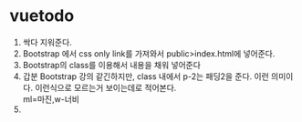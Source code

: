 # vuetodo

1. 싹다 지워준다.
2. Bootstrap 에서 css only link를 가져와서 public>index.html에 넣어준다.
3. Bootstrap의 class를 이용해서 내용을 채워 넣어준다
4. 갑분 Bootstrap 강의 같긴하지만, class 내에서 p-2는 패딩2을 준다. 이런 의미이다. 이런식으로 모르는거 보이는데로 적어본다.  
ml=마진,w-너비
5. 